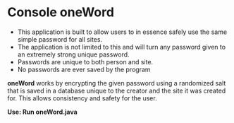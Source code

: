 # Console oneWord

* This application is built to allow users to in essence safely use the same simple password for all sites.
* The application is not limited to this and will turn any password given to an extremely strong unique password.
* Passwords are unique to both person and site.
* No passwords are ever saved by the program

<b>oneWord</b> works by encrypting the given password using a randomized salt that is saved in a database unique to
the creator and the site it was created for. This allows consistency and safety for the user.

<b> Use: Run oneWord.java </b>

